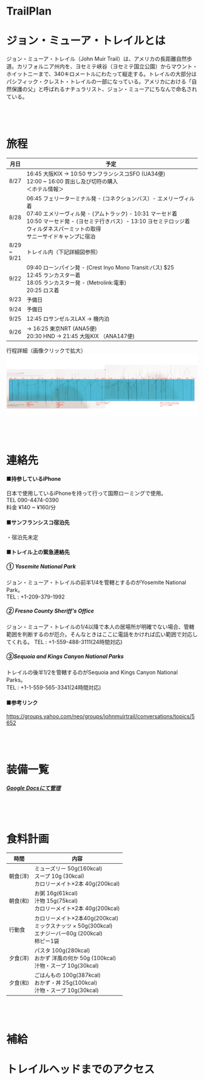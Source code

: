 TrailPlan
=========

# ジョン・ミューア・トレイルとは
ジョン・ミューア・トレイル（John Muir Trail）は、アメリカの長距離自然歩道。カリフォルニア州内を、ヨセミテ峡谷（ヨセミテ国立公園）からマウント・ホイットニーまで、340キロメートルにわたって縦走する。トレイルの大部分はパシフィック・クレスト・トレイルの一部になっている。アメリカにおける「自然保護の父」と呼ばれるナチュラリスト、ジョン・ミューアにちなんで命名されている。

　  
　  
# 旅程
|月日|予定|
|---|---|
|8/27|16:45 大阪KIX → 10:50 サンフランシスコSFO (UA34便) <br> 12:00 ~ 16:00 買出し及び切符の購入 <br> ＜ホテル情報＞|
|8/28|06:45 フェリーターミナル発 - (コネクションバス）- エメリーヴィル着 <br> 07:40 エメリーヴィル発 - (アムトラック) - 10:31 マーセド着 <br> 10:50 マーセド発 - (ヨセミテ行きバス）- 13:10 ヨセミテロッジ着 <br> ウィルダネスパーミットの取得 <br> サニーサイドキャンプに宿泊|
|8/29 <br> ~ <br> 9/21|トレイル内（下記詳細図参照）|
|9/22|09:40 ローンパイン発 - (Crest Inyo Mono Transit:バス) $25 <br> 12:45 ランカスター着 <br> 18:05 ランカスター発 - (Metrolink:電車) <br> 20:25 ロス着 |
|9/23|予備日|
|9/24|予備日|
|9/25|12:45 ロサンゼルスLAX → 機内泊|
|9/26|→ 16:25 東京NRT (ANA5便) <br> 20:30 HND → 21:45 大阪KIX （ANA147便)|

行程詳細（画像クリックで拡大）
<a href='images/nittei.png'><img src='images/nittei.png' width='700'></a>

　  
　  
# 連絡先
#### ■持参しているiPhone
日本で使用しているiPhoneを持って行って国際ローミングで使用。  
TEL 090-4474-0390  
料金 ¥140 ~ ¥160/分
 

#### ■サンフランシスコ宿泊先
・宿泊先未定

#### ■トレイル上の緊急連絡先
##### ① Yosemite National Park  
ジョン・ミューア・トレイルの前半1/4を管轄とするのがYosemite National Park。  
TEL : +1-209-379-1992
##### ② Fresno County Sheriff's Office
ジョン・ミューア・トレイルの1/4以降で本人の居場所が明確でない場合、管轄範囲を判断するのが厄介。そんなときはここに電話をかければ広い範囲で対応してくれる。 
TEL : +1-559-488-3111(24時間対応)
##### ③Sequoia and Kings Canyon National Parks
トレイルの後半1/2を管轄するのがSequoia and Kings Canyon National Parks。  
TEL : +1-1-559-565-3341(24時間対応)

#### ■参考リンク
https://groups.yahoo.com/neo/groups/johnmuirtrail/conversations/topics/5652


　  
　  
# 装備一覧
##### [Google Docsにて管理](https://docs.google.com/spreadsheets/d/1l-u_W1qRfV-6c7E0FJOjkHLvm2g50_WATEmW16Noy3M/edit#gid=0)

　  
　  
# 食料計画
|時間|内容|
|---|---|
|朝食(洋)|ミューズリー 50g(160kcal) <br> スープ 10g (30kcal) <br> カロリーメイト×2本 40g(200kcal)|
|朝食(和)|お粥 16g(61kcal) <br> 汁物 15g(75kcal) <br> カロリーメイト×2本 40g(200kcal)|
|行動食|カロリーメイト×2本40g(200kcal) <br> ミックスナッツ × 50g(300kcal) <br> エナジーバー60g (200kcal) <br> 柿ピー1袋|35g(165kcal) <br> カントリーマアム3枚(30g)150kcal|
|夕食(洋)|パスタ 100g(280kcal) <br> おかず 洋風の何か 50g (100kcal) <br> 汁物・スープ 10g(30kcal)|
|夕食(和)|ごはんもの 100g(387kcal) <br> おかず・丼 25g(100kcal) <br> 汁物・スープ 10g(30kcal)|

　  
　  
# 補給
# トレイルヘッドまでのアクセス
# 




